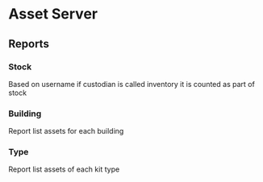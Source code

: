# Asset Server

## Reports

### Stock
Based on username if custodian is called inventory it is counted as part of stock
### Building
Report list assets for each building
### Type
Report list assets of each kit type
